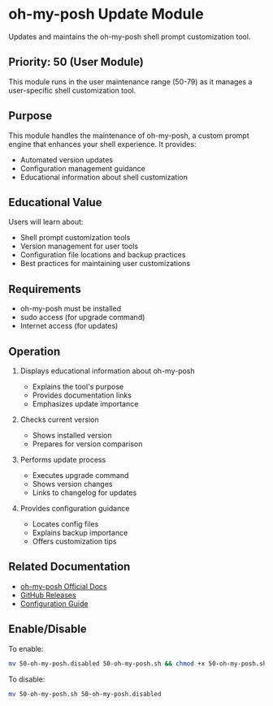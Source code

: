 # oh-my-posh Update Module

Updates and maintains the oh-my-posh shell prompt customization tool.

## Priority: 50 (User Module)

This module runs in the user maintenance range (50-79) as it manages a user-specific shell customization tool.

## Purpose

This module handles the maintenance of oh-my-posh, a custom prompt engine that enhances your shell experience. It provides:
- Automated version updates
- Configuration management guidance
- Educational information about shell customization

## Educational Value

Users will learn about:
- Shell prompt customization tools
- Version management for user tools
- Configuration file locations and backup practices
- Best practices for maintaining user customizations

## Requirements

- oh-my-posh must be installed
- sudo access (for upgrade command)
- Internet access (for updates)

## Operation

1. Displays educational information about oh-my-posh
   - Explains the tool's purpose
   - Provides documentation links
   - Emphasizes update importance

2. Checks current version
   - Shows installed version
   - Prepares for version comparison

3. Performs update process
   - Executes upgrade command
   - Shows version changes
   - Links to changelog for updates

4. Provides configuration guidance
   - Locates config files
   - Explains backup importance
   - Offers customization tips

## Related Documentation

- [oh-my-posh Official Docs](https://ohmyposh.dev/)
- [GitHub Releases](https://github.com/JanDeDobbeleer/oh-my-posh/releases)
- [Configuration Guide](https://ohmyposh.dev/docs/configuration/overview)

## Enable/Disable

To enable:
```bash
mv 50-oh-my-posh.disabled 50-oh-my-posh.sh && chmod +x 50-oh-my-posh.sh
```

To disable:
```bash
mv 50-oh-my-posh.sh 50-oh-my-posh.disabled
